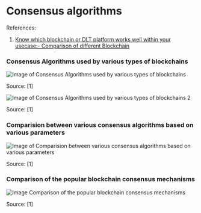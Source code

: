 # Consensus algorithms

References:
1. [Know which blockchain or DLT platform works well within your usecase:- Comparison of different Blockchain](
https://medium.com/coinmonks/know-which-blockchain-or-dlt-platform-works-well-within-your-usecase-comparison-of-different-a8dc34782af3)


### Consensus Algorithms used by various types of blockchains

![Image of Consensus Algorithms used by various types of blockchains](
https://cdn-images-1.medium.com/max/1200/1*H_0bNWW-SCYoHIVm75ZA1Q.png)

Source: [1]

![Image of Consensus Algorithms used by various types of blockchains 2](
https://cdn-images-1.medium.com/max/1200/1*AVdkof1bXWAVSVyUJPxIiA.png)

Source: [1]

### Comparision between various consensus algorithms based on various parameters

![Image of Comparision between various consensus algorithms based on various parameters](
https://cdn-images-1.medium.com/max/1200/1*AVdkof1bXWAVSVyUJPxIiA.png)

Source: [1]

### Comparison of the popular blockchain consensus mechanisms

![Image Comparison of the popular blockchain consensus mechanisms](
https://cdn-images-1.medium.com/max/1200/1*WHoeBXgkw4GDDa_CtDRbqQ.png)

Source: [1]
